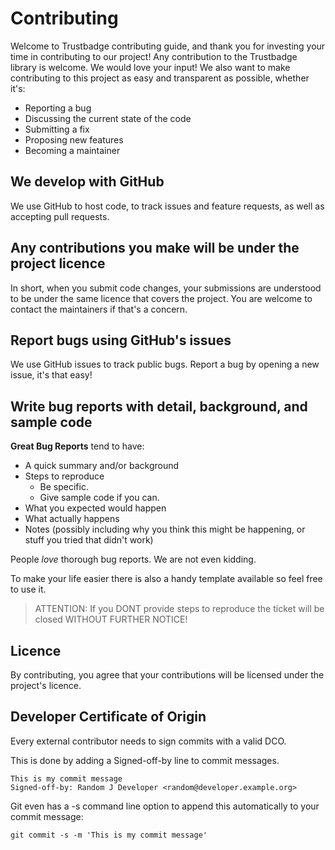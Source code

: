 # Contributing

Welcome to Trustbadge contributing guide, and thank you for investing your time in contributing to our project! Any contribution to the Trustbadge library is welcome.
We would love your input! We also want to make contributing to this project as easy and transparent as possible, whether it's:

- Reporting a bug
- Discussing the current state of the code
- Submitting a fix
- Proposing new features
- Becoming a maintainer

## We develop with GitHub
We use GitHub to host code, to track issues and feature requests, as well as accepting pull requests.

## Any contributions you make will be under the project licence
In short, when you submit code changes, your submissions are understood to be under the same licence that covers the project. You are welcome to contact the maintainers if that's a concern.

## Report bugs using GitHub's issues
We use GitHub issues to track public bugs. Report a bug by opening a new issue, it's that easy!

## Write bug reports with detail, background, and sample code

**Great Bug Reports** tend to have:

- A quick summary and/or background
- Steps to reproduce
    - Be specific.
    - Give sample code if you can.
- What you expected would happen
- What actually happens
- Notes (possibly including why you think this might be happening, or stuff you tried that didn't work)

People *love* thorough bug reports. We are not even kidding.

To make your life easier there is also a handy template available so feel free to use it.

> ATTENTION: If you DONT provide steps to reproduce the ticket will be closed WITHOUT FURTHER NOTICE!

## Licence
By contributing, you agree that your contributions will be licensed under the project's licence.

## Developer Certificate of Origin
Every external contributor needs to sign commits with a valid DCO.

This is done by adding a Signed-off-by line to commit messages.

```
This is my commit message
Signed-off-by: Random J Developer <random@developer.example.org>
```

Git even has a -s command line option to append this automatically to your commit message:

```
git commit -s -m 'This is my commit message'
```